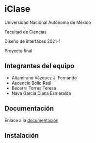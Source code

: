 # iClase

Universidad Nacional Autónoma de México

Facultad de Ciencias

Diseño de interfaces 2021-1

Proyecto final

## Integrantes del equipo

* Altamirano Vázquez J. Fernando
* Ascencio Bolio Raúl
* Becerril Torres Teresa
* Nava García Diana Esmeralda 

## Documentación

Enlace a la [documentación](https://docs.google.com/document/d/1IYdaUWNT1E7BOJ3h8iplgF_Uz48-YwsUk1E6roXefzQ/edit "Documentación")

## Instalación
